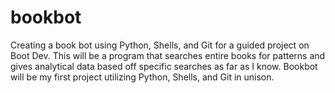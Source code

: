 # bookbot
Creating a book bot using Python, Shells, and Git for a guided project on Boot Dev. This will be a program that searches entire books for patterns and gives analytical data based off specific searches as far as I know.
Bookbot will be my first project utilizing Python, Shells, and Git in unison.